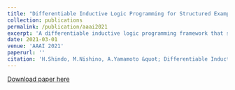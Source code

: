 ```yaml
---
title: "Differentiable Inductive Logic Programming for Structured Examples"
collection: publications
permalink: /publication/aaai2021
excerpt: 'A differentiable inductive logic programming framework that scales to structured representations'
date: 2021-03-01
venue: 'AAAI 2021'
paperurl: ''
citation: 'H.Shindo, M.Nishino, A.Yamamoto &quot; Differentiable Inductive Logic Programming for Structured Examples. &quot; <i>35th AAAI Conference on Artificial Intelligence (AAAI 2021)</i> 2021'
---
```


[Download paper here]()
